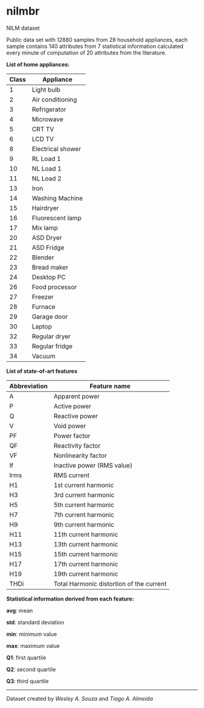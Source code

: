 # nilmbr
NILM dataset

Public data set with 12880 samples from 28 household appliances, each sample contains 140 attributes from 7 statistical information calculated every minute of computation of 20 attributes from the literature.

**List of home appliances:**

| Class | Appliance |
| --- | --- |
|1  | Light bulb |
|2  | Air conditioning  |
|3  | Refrigerator  |
|4  | Microwave  |
|5  | CRT TV  |
|6  | LCD TV  |
|8  | Electrical shower  |
|9  | RL Load 1  |
|10 | NL Load 1 |
|11 | NL Load 2 |
|13 | Iron  |
|14 | Washing Machine  |
|15 | Hairdryer  |
|16 | Fluorescent lamp |
|17 | Mix lamp  |
|20 | ASD Dryer   |
|21 | ASD Fridge  |
|22 | Blender    |
|23 | Bread maker |
|24 | Desktop PC |
|26 | Food processor |
|27 | Freezer   |
|28 | Furnace  |
|29 | Garage door  |
|30 | Laptop  |
|32 | Regular dryer  |
|33 | Regular fridge   |
|34 | Vacuum  |

**List of state-of-art features**

| Abbreviation | Feature name                              |
| --- | --- |
| A            | Apparent power                            |
| P            |  Active power                             |
| Q            |  Reactive power                           |
| V            |  Void power                               |
| PF           |  Power factor                             |
| QF           |  Reactivity factor                        |
| VF           |  Nonlinearity factor                      |
| If           |  Inactive power (RMS value)               |
| Irms         |  RMS current                              |
| H1           |  1st current harmonic                     |
| H3           |  3rd current harmonic                     |
| H5           |  5th current harmonic                     |
| H7           |  7th current harmonic                     |
| H9           |  9th current harmonic                     |
| H11          |  11th current harmonic                    |
| H13          |  13th current harmonic                    |
| H15          |  15th current harmonic                    |
| H17          |  17th current harmonic                    |
| H19          |  19th current harmonic                    |
| THDi         |  Total Harmonic distortion of the current |

**Statistical information derived from each feature:**

**avg**: mean

**std**: standard deviation

**min**: minimum value

**max**: maximum value

**Q1**: first quartile

**Q2**: second quartile

**Q3**: third quartile



----------
Dataset created by *Wesley A. Souza* and *Tiago A. Almeida*
